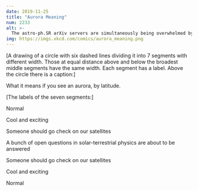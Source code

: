```yaml
---
date: 2019-11-25
title: "Aurora Meaning"
num: 2233
alt: >-
  The astro-ph.SR arXiv servers are simultaneously being overwhelmed by electronic requests and actual electricity.
img: https://imgs.xkcd.com/comics/aurora_meaning.png
---
```

[A drawing of a circle with six dashed lines dividing it into 7 segments with different width. Those at equal distance above and below the broadest middle segments have the same width. Each segment has a label. Above the circle there is a caption:]

What it means if you see an aurora, by latitude.

[The labels of the seven segments:]

Normal

Cool and exciting

Someone should go check on our satellites

A bunch of open questions in solar-terrestrial physics are about to be answered

Someone should go check on our satellites

Cool and exciting

Normal